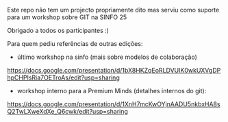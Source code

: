 
Este repo não tem um projecto propriamente dito mas serviu como suporte para um
workshop sobre GIT na SINFO 25

Obrigado a todos os participantes :)




Para quem pediu referências de outras edições:

- último workshop na sinfo (mais sobre modelos de colaboração)

https://docs.google.com/presentation/d/1bX8HKZqEoRLDVUIK0wkUXVgDPhpCHPIsRia7OETroAs/edit?usp=sharing

- workshop interno para a Premium Minds (detalhes internos do git):

https://docs.google.com/presentation/d/1XnH7mcKwOYjnAADU5nkbxHA8sQ2TwLXweXdXe_Q6cwk/edit?usp=sharing
